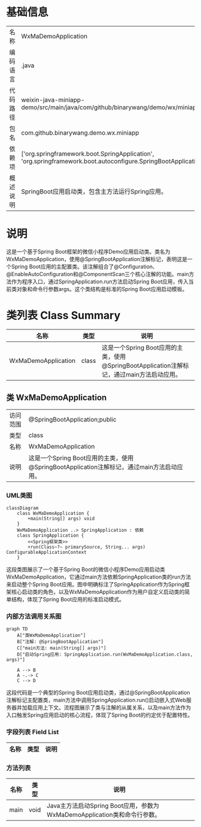 # 基础信息

|      |      |
|------|------|
| 名称 | WxMaDemoApplication |
| 编码语言 | .java |
| 代码路径 | weixin-java-miniapp-demo/src/main/java/com/github/binarywang/demo/wx/miniapp/WxMaDemoApplication.java |
| 包名 | com.github.binarywang.demo.wx.miniapp |
| 依赖项 | ['org.springframework.boot.SpringApplication', 'org.springframework.boot.autoconfigure.SpringBootApplication'] |
| 概述说明 | SpringBoot应用启动类，包含主方法运行Spring应用。 |

# 说明

这是一个基于Spring Boot框架的微信小程序Demo应用启动类。类名为WxMaDemoApplication，使用@SpringBootApplication注解标记，表明这是一个Spring Boot应用的主配置类。该注解组合了@Configuration、@EnableAutoConfiguration和@ComponentScan三个核心注解的功能。main方法作为程序入口，通过SpringApplication.run方法启动Spring Boot应用，传入当前类对象和命令行参数args。这个类结构是标准的Spring Boot应用启动模板。

# 类列表 Class Summary

| 名称   | 类型  | 说明 |
|-------|------|-------------|
| WxMaDemoApplication | class | 这是一个Spring Boot应用的主类，使用@SpringBootApplication注解标记，通过main方法启动应用。 |



## 类 WxMaDemoApplication

|      |      |
|------|------|
| 访问范围 | @SpringBootApplication;public |
| 类型 | class |
| 名称 | WxMaDemoApplication |
| 说明 | 这是一个Spring Boot应用的主类，使用@SpringBootApplication注解标记，通过main方法启动应用。 |


### UML类图

```mermaid
classDiagram
    class WxMaDemoApplication {
        +main(String[] args) void
    }
    WxMaDemoApplication ..> SpringApplication : 依赖
    class SpringApplication {
        <<Spring框架类>>
        +run(Class~?~ primarySource, String... args) ConfigurableApplicationContext
    }
```

这段类图展示了一个基于Spring Boot的微信小程序Demo应用启动类WxMaDemoApplication，它通过main方法依赖SpringApplication类的run方法来启动整个Spring Boot应用。图中明确标注了SpringApplication作为Spring框架核心启动类的角色，以及WxMaDemoApplication作为用户自定义启动类的简单结构，体现了Spring Boot应用的标准启动模式。


### 内部方法调用关系图

```mermaid
graph TD
    A["类WxMaDemoApplication"]
    B["注解: @SpringBootApplication"]
    C["main方法: main(String[] args)"]
    D["启动Spring应用: SpringApplication.run(WxMaDemoApplication.class, args)"]

    A --> B
    A -.-> C
    C --> D
```

这段代码是一个典型的Spring Boot应用启动类，通过@SpringBootApplication注解标记主配置类，main方法中调用SpringApplication.run()启动嵌入式Web服务器并加载应用上下文。流程图展示了类与注解的从属关系，以及main方法作为入口触发Spring应用启动的核心流程，体现了Spring Boot的约定优于配置特性。

### 字段列表 Field List

| 名称  | 类型  | 说明 |
|-------|-------|------|

### 方法列表

| 名称  | 类型  | 说明 |
|-------|-------|------|
| main | void | Java主方法启动Spring Boot应用，参数为WxMaDemoApplication类和命令行参数。 |




